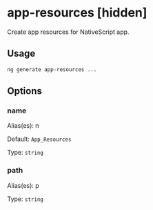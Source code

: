 # app-resources [hidden]

Create app resources for NativeScript app.

## Usage

```bash
ng generate app-resources ...

```

## Options

### name

Alias(es): n

Default: `App_Resources`

Type: `string`

### path

Alias(es): p

Type: `string`
